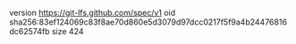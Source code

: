version https://git-lfs.github.com/spec/v1
oid sha256:83ef124069c83f8ae70d860e5d3079d97dcc0217f5f9a4b24476816dc62574fb
size 424
